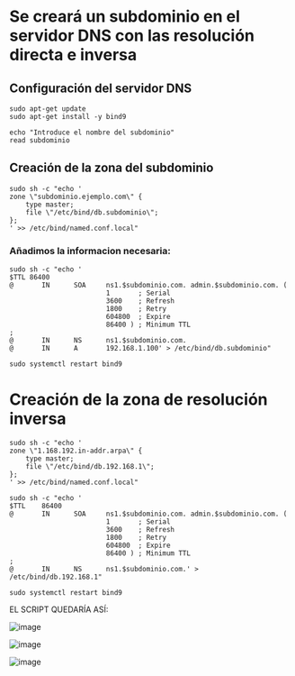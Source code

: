 # Se creará un subdominio en el servidor DNS con las resolución directa e inversa


## Configuración del servidor DNS

```
sudo apt-get update
sudo apt-get install -y bind9

echo "Introduce el nombre del subdominio"
read subdominio
```

## Creación de la zona del subdominio

```
sudo sh -c "echo '
zone \"subdominio.ejemplo.com\" {
    type master;
    file \"/etc/bind/db.subdominio\";
};
' >> /etc/bind/named.conf.local"
```

### Añadimos la informacion necesaria:

```
sudo sh -c "echo '
$TTL 86400
@       IN      SOA     ns1.$subdominio.com. admin.$subdominio.com. (
                        1       ; Serial
                        3600    ; Refresh
                        1800    ; Retry
                        604800  ; Expire
                        86400 ) ; Minimum TTL
;
@       IN      NS      ns1.$subdominio.com.
@       IN      A       192.168.1.100' > /etc/bind/db.subdominio"

sudo systemctl restart bind9
```

# Creación de la zona de resolución inversa

```
sudo sh -c "echo '
zone \"1.168.192.in-addr.arpa\" {
    type master;
    file \"/etc/bind/db.192.168.1\";
};
' >> /etc/bind/named.conf.local"

sudo sh -c "echo '
$TTL    86400
@       IN      SOA     ns1.$subdominio.com. admin.$subdominio.com. (
                        1       ; Serial
                        3600    ; Refresh
                        1800    ; Retry
                        604800  ; Expire
                        86400 ) ; Minimum TTL
;
@       IN      NS      ns1.$subdominio.com.' > /etc/bind/db.192.168.1"

sudo systemctl restart bind9

```

EL SCRIPT QUEDARÍA ASÍ:

![image](https://user-images.githubusercontent.com/92718546/222239949-2bc70e2c-c7ac-417b-a27c-fde6c71486ff.png)

![image](https://user-images.githubusercontent.com/92718546/222240051-de759ce3-c36e-4639-8bde-622805bef972.png)

![image](https://user-images.githubusercontent.com/92718546/222240111-25cf3125-d299-44c0-9b8a-9a1f5c73787d.png)

